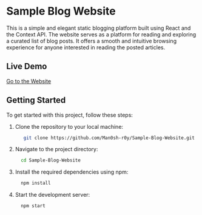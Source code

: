 # Sample Blog Website

This is a simple and elegant static blogging platform built using React and the Context API. The website serves as a platform for reading and exploring a curated list of blog posts. It offers a smooth and intuitive browsing experience for anyone interested in reading the posted articles.

## Live Demo
[Go to the Website](https://blog-website-by-manash.vercel.app/)

## Getting Started

To get started with this project, follow these steps:

1. Clone the repository to your local machine:
    ```bash
       git clone https://github.com/Man0sh-r0y/Sample-Blog-Website.git
     ```
     
1. Navigate to the project directory:
    ```bash
      cd Sample-Blog-Website
    ```
    
1. Install the required dependencies using npm:
     ```bash
       npm install
     ```
     
1. Start the development server:
     ```bash
       npm start
     ```
